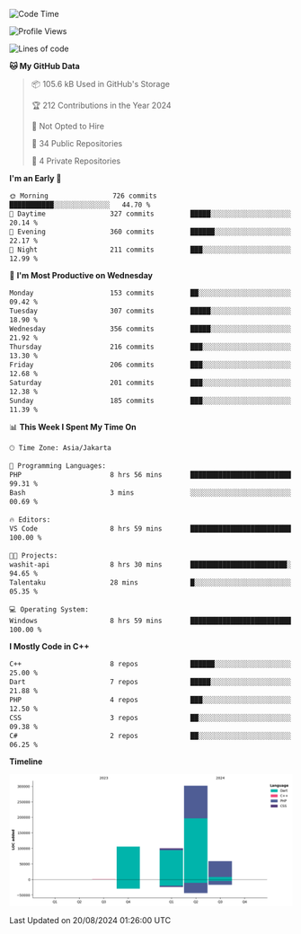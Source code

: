 <!--START_SECTION:waka-->
![Code Time](http://img.shields.io/badge/Code%20Time-171%20hrs%2020%20mins-blue)

![Profile Views](http://img.shields.io/badge/Profile%20Views-0-blue)

![Lines of code](https://img.shields.io/badge/From%20Hello%20World%20I%27ve%20Written-566.4%20thousand%20lines%20of%20code-blue)

**🐱 My GitHub Data** 

> 📦 105.6 kB Used in GitHub's Storage 
 > 
> 🏆 212 Contributions in the Year 2024
 > 
> 🚫 Not Opted to Hire
 > 
> 📜 34 Public Repositories 
 > 
> 🔑 4 Private Repositories 
 > 
**I'm an Early 🐤** 

```text
🌞 Morning                726 commits         ███████████░░░░░░░░░░░░░░   44.70 % 
🌆 Daytime                327 commits         █████░░░░░░░░░░░░░░░░░░░░   20.14 % 
🌃 Evening                360 commits         ██████░░░░░░░░░░░░░░░░░░░   22.17 % 
🌙 Night                  211 commits         ███░░░░░░░░░░░░░░░░░░░░░░   12.99 % 
```
📅 **I'm Most Productive on Wednesday** 

```text
Monday                   153 commits         ██░░░░░░░░░░░░░░░░░░░░░░░   09.42 % 
Tuesday                  307 commits         █████░░░░░░░░░░░░░░░░░░░░   18.90 % 
Wednesday                356 commits         █████░░░░░░░░░░░░░░░░░░░░   21.92 % 
Thursday                 216 commits         ███░░░░░░░░░░░░░░░░░░░░░░   13.30 % 
Friday                   206 commits         ███░░░░░░░░░░░░░░░░░░░░░░   12.68 % 
Saturday                 201 commits         ███░░░░░░░░░░░░░░░░░░░░░░   12.38 % 
Sunday                   185 commits         ███░░░░░░░░░░░░░░░░░░░░░░   11.39 % 
```


📊 **This Week I Spent My Time On** 

```text
🕑︎ Time Zone: Asia/Jakarta

💬 Programming Languages: 
PHP                      8 hrs 56 mins       █████████████████████████   99.31 % 
Bash                     3 mins              ░░░░░░░░░░░░░░░░░░░░░░░░░   00.69 % 

🔥 Editors: 
VS Code                  8 hrs 59 mins       █████████████████████████   100.00 % 

🐱‍💻 Projects: 
washit-api               8 hrs 30 mins       ████████████████████████░   94.65 % 
Talentaku                28 mins             █░░░░░░░░░░░░░░░░░░░░░░░░   05.35 % 

💻 Operating System: 
Windows                  8 hrs 59 mins       █████████████████████████   100.00 % 
```

**I Mostly Code in C++** 

```text
C++                      8 repos             ██████░░░░░░░░░░░░░░░░░░░   25.00 % 
Dart                     7 repos             █████░░░░░░░░░░░░░░░░░░░░   21.88 % 
PHP                      4 repos             ███░░░░░░░░░░░░░░░░░░░░░░   12.50 % 
CSS                      3 repos             ██░░░░░░░░░░░░░░░░░░░░░░░   09.38 % 
C#                       2 repos             ██░░░░░░░░░░░░░░░░░░░░░░░   06.25 % 
```



**Timeline**

![Lines of Code chart](https://raw.githubusercontent.com/PradiptaAhmad/PradiptaAhmad/main/assets/bar_graph.png)


 Last Updated on 20/08/2024 01:26:00 UTC
<!--END_SECTION:waka-->
